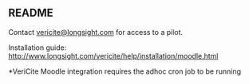 README
--------
Contact vericite@longsight.com for access to a pilot.

Installation guide: http://www.longsight.com/vericite/help/installation/moodle.html

*VeriCite Moodle integration requires the adhoc cron job to be running


